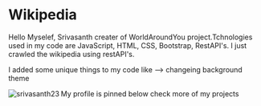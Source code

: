 # Wikipedia

Hello Myselef, Srivasanth creater of WorldAroundYou project.Tchnologies used in my code are JavaScript, HTML, CSS, Bootstrap, RestAPI's. I just crawled the wikipedia using restAPI's.

I added some unique things to my code like
--> changeing background theme

<img align="left" src="https://github-readme-stats.vercel.app/api/top-langs?username=srivasanth23&show_icons=true&locale=en&layout=compact" alt="srivasanth23" />

My profile is pinned below check more of my projects
